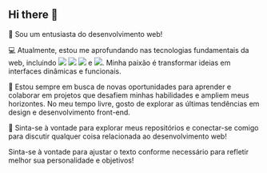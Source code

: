 ## Hi there 👋

🌟 Sou um entusiasta do desenvolvimento web!

💻 Atualmente, estou me aprofundando nas tecnologias fundamentais da web, incluindo <img src="https://img.shields.io/badge/HTML5-E34F26?style=for-the-badge&logo=html5&logoColor=white"> <img src="https://img.shields.io/badge/CSS3-1572B6?style=for-the-badge&logo=css3&logoColor=white">  <img src="https://img.shields.io/badge/JavaScript-F7DF1E?style=for-the-badge&logo=javascript&logoColor=black"> e <img src="https://img.shields.io/badge/React-20232A?style=for-the-badge&logo=react&logoColor=61DAFB">. Minha paixão é transformar ideias em interfaces dinâmicas e funcionais.

🚀 Estou sempre em busca de novas oportunidades para aprender e colaborar em projetos que desafiem minhas habilidades e ampliem meus horizontes. No meu tempo livre, gosto de explorar as últimas tendências em design e desenvolvimento front-end.

🔗 Sinta-se à vontade para explorar meus repositórios e conectar-se comigo para discutir qualquer coisa relacionada ao desenvolvimento web!

Sinta-se à vontade para ajustar o texto conforme necessário para refletir melhor sua personalidade e objetivos!
